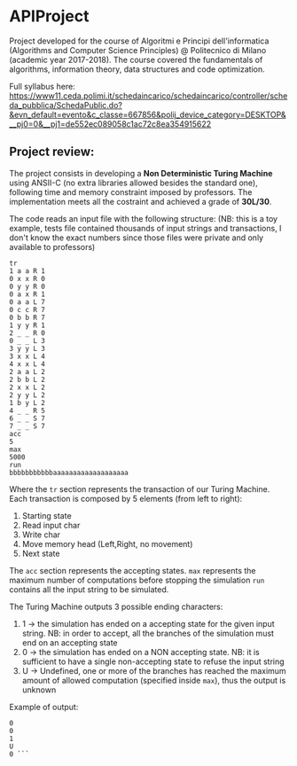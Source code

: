 # APIProject
Project developed for the course of Algoritmi e Principi dell'informatica (Algorithms and Computer Science Principles) @ Politecnico di Milano (academic year 2017-2018).
The course covered the fundamentals of algorithms, information theory, data structures and code optimization. 

Full syllabus here: https://www11.ceda.polimi.it/schedaincarico/schedaincarico/controller/scheda_pubblica/SchedaPublic.do?&evn_default=evento&c_classe=667856&polij_device_category=DESKTOP&__pj0=0&__pj1=de552ec089058c1ac72c8ea354915622

## Project review:
The project consists in developing a **Non Deterministic Turing Machine** using ANSII-C (no extra libraries allowed besides the standard one), following time and memory constraint imposed by professors. The implementation meets all the costraint and achieved a grade of **30L/30**.

The code reads an input file with the following structure: (NB: this is a toy example, tests file contained thousands of input strings and transactions, I don't know the exact numbers since those files were private and only available to professors)
```
tr
1 a a R 1
0 x x R 0
0 y y R 0
0 a x R 1
0 a a L 7
0 c c R 7
0 b b R 7
1 y y R 1
2 _ _ R 0
0 _ _ L 3
3 y y L 3
3 x x L 4
4 x x L 4
2 a a L 2
2 b b L 2
2 x x L 2
2 y y L 2
1 b y L 2
4 _ _ R 5
6 _ _ S 7
7 _ _ S 7
acc
5
max
5000
run
bbbbbbbbbbbaaaaaaaaaaaaaaaaaaa
```
Where the ```tr``` section represents the transaction of our Turing Machine. Each transaction is composed by 5 elements (from left to right):
1) Starting state
2) Read input char
3) Write char
4) Move memory head (Left,Right, no movement)
5) Next state

The ```acc``` section represents the accepting states.
```max``` represents the maximum number of computations before stopping the simulation 
```run``` contains all the input string to be simulated.

The Turing Machine outputs 3 possible ending characters:
1) 1 -> the simulation has ended on a accepting state for the given input string. NB: in order to accept, all the branches of the simulation must end on an accepting state
2) 0 -> the simulation has ended on a NON accepting state. NB: it is sufficient to have a single non-accepting state to refuse the input string
3) U -> Undefined, one or more of the branches has reached the maximum amount of allowed computation (specified inside ```max```), thus the output is unknown

Example of output:
```U
0
0
1
U
0 ```
